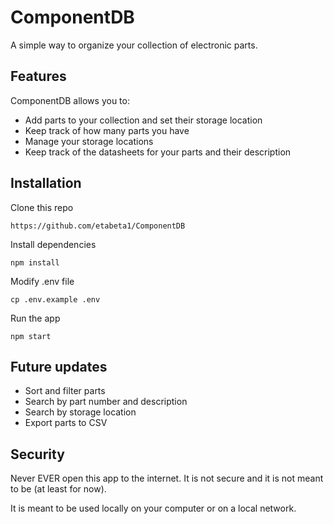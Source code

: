 # ComponentDB

A simple way to organize your collection of electronic parts.

## Features

ComponentDB allows you to:

- Add parts to your collection and set their storage location
- Keep track of how many parts you have
- Manage your storage locations
- Keep track of the datasheets for your parts and their description

## Installation

Clone this repo

    https://github.com/etabeta1/ComponentDB

Install dependencies

    npm install

Modify .env file

    cp .env.example .env

Run the app

    npm start

## Future updates

- Sort and filter parts
- Search by part number and description
- Search by storage location
- Export parts to CSV

## Security

Never EVER open this app to the internet. It is not secure and it is not meant to be (at least for now).

It is meant to be used locally on your computer or on a local network.